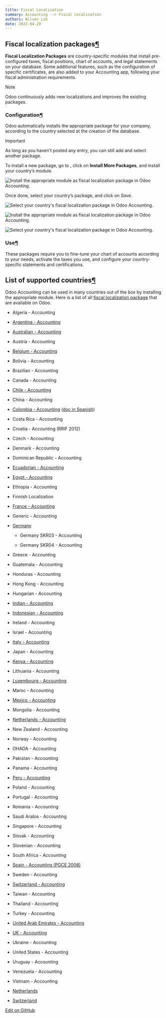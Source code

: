```yaml
---
title: Fiscal Localization
summary: Accounting --> Fiscal Localization
authors: Wilson Loh
date: 2022-04-20
---
```


## Fiscal localization packages[¶](https://www.odoo.com/documentation/16.0/applications/finance/fiscal_localizations.html#fiscal-localization-packages "Permalink to this headline")

**Fiscal Localization Packages** are country-specific modules that install pre-configured taxes, fiscal positions, chart of accounts, and legal statements on your database. Some additional features, such as the configuration of specific certificates, are also added to your Accounting app, following your fiscal administration requirements.

Note

Odoo continuously adds new localizations and improves the existing packages.

### Configuration[¶](https://www.odoo.com/documentation/16.0/applications/finance/fiscal_localizations.html#configuration "Permalink to this headline")

Odoo automatically installs the appropriate package for your company, according to the country selected at the creation of the database.

Important

As long as you haven’t posted any entry, you can still add and select another package.

To install a new package, go to , click on **Install More Packages**, and install your country’s module.

![Install the appropriate module as fiscal localization package in Odoo Accounting.](https://www.odoo.com/documentation/16.0/_images/packages_modules.png)

Once done, select your country’s package, and click on _Save_.

![Select your country's fiscal localization package in Odoo Accounting.](https://www.odoo.com/documentation/16.0/_images/packages_selection.png)

![Install the appropriate module as fiscal localization package in Odoo Accounting.](https://www.odoo.com/documentation/16.0/_images/packages_modules.png)

![Select your country's fiscal localization package in Odoo Accounting.](https://www.odoo.com/documentation/16.0/_images/packages_selection.png)

### Use[¶](https://www.odoo.com/documentation/16.0/applications/finance/fiscal_localizations.html#use "Permalink to this headline")

These packages require you to fine-tune your chart of accounts according to your needs, activate the taxes you use, and configure your country-specific statements and certifications.

## List of supported countries[¶](https://www.odoo.com/documentation/16.0/applications/finance/fiscal_localizations.html#list-of-supported-countries "Permalink to this headline")

Odoo Accounting can be used in many countries out of the box by installing the appropriate module. Here is a list of all [fiscal localization package](https://www.odoo.com/documentation/16.0/applications/finance/fiscal_localizations.html#fiscal-localizations-packages) that are available on Odoo.

-   Algeria - Accounting
    
-   [Argentina - Accounting](https://www.odoo.com/documentation/16.0/applications/finance/fiscal_localizations/argentina.html)
    
-   [Australian - Accounting](https://www.odoo.com/documentation/16.0/applications/finance/fiscal_localizations/australia.html)
    
-   Austria - Accounting
    
-   [Belgium - Accounting](https://www.odoo.com/documentation/16.0/applications/finance/fiscal_localizations/belgium.html)
    
-   Bolivia - Accounting
    
-   Brazilian - Accounting
    
-   Canada - Accounting
    
-   [Chile - Accounting](https://www.odoo.com/documentation/16.0/applications/finance/fiscal_localizations/chile.html)
    
-   China - Accounting
    
-   [Colombia - Accounting](https://www.odoo.com/documentation/16.0/applications/finance/fiscal_localizations/colombia.html) ([doc in Spanish](https://www.odoo.com/documentation/16.0/applications/finance/fiscal_localizations/colombia_ES.html))
    
-   Costa Rica - Accounting
    
-   Croatia - Accounting (RRIF 2012)
    
-   Czech - Accounting
    
-   Denmark - Accounting
    
-   Dominican Republic - Accounting
    
-   [Ecuadorian - Accounting](https://www.odoo.com/documentation/16.0/applications/finance/fiscal_localizations/ecuador.html)
    
-   [Egypt - Accounting](https://www.odoo.com/documentation/16.0/applications/finance/fiscal_localizations/egypt.html)
    
-   Ethiopia - Accounting
    
-   Finnish Localization
    
-   [France - Accounting](https://www.odoo.com/documentation/16.0/applications/finance/fiscal_localizations/france.html)
    
-   Generic - Accounting
    
-   [Germany](https://www.odoo.com/documentation/16.0/applications/finance/fiscal_localizations/germany.html)
    
    -   Germany SKR03 - Accounting
        
    -   Germany SKR04 - Accounting
        
-   Greece - Accounting
    
-   Guatemala - Accounting
    
-   Honduras - Accounting
    
-   Hong Kong - Accounting
    
-   Hungarian - Accounting
    
-   [Indian - Accounting](https://www.odoo.com/documentation/16.0/applications/finance/fiscal_localizations/india.html)
    
-   [Indonesian - Accounting](https://www.odoo.com/documentation/16.0/applications/finance/fiscal_localizations/indonesia.html)
    
-   Ireland - Accounting
    
-   Israel - Accounting
    
-   [Italy - Accounting](https://www.odoo.com/documentation/16.0/applications/finance/fiscal_localizations/italy.html)
    
-   Japan - Accounting
    
-   [Kenya - Accounting](https://www.odoo.com/documentation/16.0/applications/finance/fiscal_localizations/kenya.html)
    
-   Lithuania - Accounting
    
-   [Luxembourg - Accounting](https://www.odoo.com/documentation/16.0/applications/finance/fiscal_localizations/luxembourg.html)
    
-   Maroc - Accounting
    
-   [Mexico - Accounting](https://www.odoo.com/documentation/16.0/applications/finance/fiscal_localizations/mexico.html)
    
-   Mongolia - Accounting
    
-   [Netherlands - Accounting](https://www.odoo.com/documentation/16.0/applications/finance/fiscal_localizations/netherlands.html)
    
-   New Zealand - Accounting
    
-   Norway - Accounting
    
-   OHADA - Accounting
    
-   Pakistan - Accounting
    
-   Panama - Accounting
    
-   [Peru - Accounting](https://www.odoo.com/documentation/16.0/applications/finance/fiscal_localizations/peru.html)
    
-   Poland - Accounting
    
-   Portugal - Accounting
    
-   Romania - Accounting
    
-   Saudi Arabia - Accounting
    
-   Singapore - Accounting
    
-   Slovak - Accounting
    
-   Slovenian - Accounting
    
-   South Africa - Accounting
    
-   [Spain - Accounting (PGCE 2008)](https://www.odoo.com/documentation/16.0/applications/finance/fiscal_localizations/spain.html)
    
-   Sweden - Accounting
    
-   [Switzerland - Accounting](https://www.odoo.com/documentation/16.0/applications/finance/fiscal_localizations/switzerland.html)
    
-   Taiwan - Accounting
    
-   Thailand - Accounting
    
-   Turkey - Accounting
    
-   [United Arab Emirates - Accounting](https://www.odoo.com/documentation/16.0/applications/finance/fiscal_localizations/united_arab_emirates.html)
    
-   [UK - Accounting](https://www.odoo.com/documentation/16.0/applications/finance/fiscal_localizations/united_kingdom.html)
    
-   Ukraine - Accounting
    
-   United States - Accounting
    
-   Uruguay - Accounting
    
-   Venezuela - Accounting
    
-   Vietnam - Accounting
    

-   [Netherlands](https://www.odoo.com/documentation/16.0/applications/finance/fiscal_localizations/netherlands.html)
-   [Switzerland](https://www.odoo.com/documentation/16.0/applications/finance/fiscal_localizations/switzerland.html)

[Edit on GitHub](https://github.com/odoo/documentation/edit/16.0/content/applications/finance/fiscal_localizations.rst)